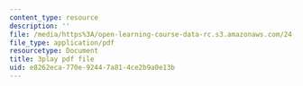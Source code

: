 ```yaml
---
content_type: resource
description: ''
file: /media/https%3A/open-learning-course-data-rc.s3.amazonaws.com/24-912-black-matters-introduction-to-black-studies-spring-2017/e8262eca770e92447a814ce2b9a0e13b_axW7DSLHO8U.pdf
file_type: application/pdf
resourcetype: Document
title: 3play pdf file
uid: e8262eca-770e-9244-7a81-4ce2b9a0e13b
---
```

